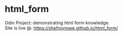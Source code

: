 # html_form
Odin Project: demonstrating html form knowledge. <br/>
Site is live @: https://shefroyrowe.github.io/html_form/

